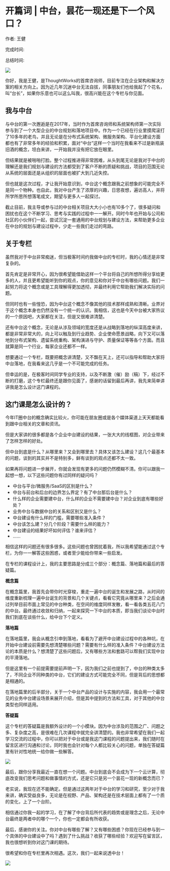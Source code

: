 # 开篇词 \| 中台，昙花一现还是下一个风口？

作者: 王健

完成时间:

总结时间:

![](<https://static001.geekbang.org/resource/image/b1/c7/b1314c7582d4f3bcfcad47755dc06ec7.jpg>)

<audio><source src="https://static001.geekbang.org/resource/audio/31/5a/31d206e6ef4904dab834c21790e7745a.mp3" type="audio/mpeg"></audio>

你好，我是王健，是ThoughtWorks的首席咨询师，目前专注在企业架构和解决方案的相关方向上。因为近几年沉迷中台无法自拔，同事朋友们也给我起了个花名，叫“台长”，如果你乐意也可以这么叫我，很高兴能在这个专栏与你见面。

## 我与中台

与中台的第一次邂逅是在2017年，当时作为首席咨询师和系统架构师第一次实际参与到了一个大型企业的中台规划和落地项目中。作为一个已经在行业里摸爬滚打了10多年的老鸟，并且无论是在分布式系统架构、微服务架构、平台化建设方面都也有了非常多年的经验和积累，面对“中台”这样一个当时在我看来不过是新瓶装旧酒的概念，坦白来讲，一开始我并没有把它放在眼里。

但结果就是被啪啪打脸。整个过程推进得非常困难，从头到尾无论是我对于中台的理解还是我们规划与建设的方法都受到了客户不断的质疑和挑战，项目的范围无论从系统的层面还是从组织的层面也被扩大到几近失控。

但也就是这次过程，才让我开始意识到，中台这个概念跟我之前想象的可能完全不是同一个物种。也自此，我对中台产生了浓厚的兴趣，日思夜想，遍访高人，并将所学所思所想落笔成文，期望与更多人一起探讨。

截止目前，我主导或参与过的中台相关项目大大小小也有10多个了，很多疑问和困扰也在这个不断学习、思考与实践的过程中一一解开。同时今年也开始与公司和社区的小伙伴们一起，尝试沉淀一套通用的中台规划与建设方法，来帮助更多企业在中台的规划与建设过程中，少走一些我们走过的弯路。

<!-- [[[read_end]]] -->

## 关于专栏

虽然我对于中台非常痴迷，但当极客时间约我做中台的专栏时，我的心情还是非常复杂的。

首先肯定是非常开心，因为很希望能借助这样一个平台将自己的所想所得分享给更多的人，并且更希望能听到你的观点，你的意见和你对于中台有哪些问题。我们一起努力将这个概念或是工具理解得更加透彻，并最终利用它帮助我们解决实际的问题。

但同时也有一些惶恐，因为中台这个概念不像其他的技术那样成熟和清晰。业界对于这个概念本身也仍然没有一个统一的认识。我相信，这也是今天中台被大家热议的一个原因吧，大家都在关注，但是又很难讲清楚。

还有中台这个概念，无论是从涉及领域的宽度还是从战略到落地的纵深高度来讲，都是非常非常大的，向上可以触及到行业趋势、企业使命愿景战略，向下又可以落地到分布式架构、遗留系统重构、架构演进与守护、质量保证等等各个方面。而且就算是同一个行业，每家企业还都不一样。

想要通过一个专栏，既要把概念讲清楚，又不飘在天上，还可以指导和帮助大家将中台落地，在我看来这几乎是一个不可能完成的任务。

但幸运的是，在极客时间同学专业的支持，以及不断激（催）励（稿）下，经过不断的打磨，这个专栏最终还是跟你见面了，感谢的话留到最后再讲，我先来简单讲讲我是怎么设计这门课程的。

## 这门课是怎么设计的？

今年IT圈中台的概念确实比较火，你可能在朋友圈或是各个媒体渠道上天天都能看到跟中台相关的文章和资讯。

但是大家讲的很多都是各个企业中台建设的结果，一张大大的线框图，对企业带来了怎样怎样的好处。

但中台到底是什么？从哪里来？又会到哪里去？具体又该怎么建设？这几个最基本的问题，谈到的其实并不是特别多，鲜有谈到的观点还都不太一致。

如果再将问题进一步展开，你就会发现有更多的问题仍然模糊不清。你可以跟我一起想一想，以下这些问题你有过同样的疑问吗？

- 中台与平台/微服务/SaaS的区别是什么？
- 中台与前台和后台的边界怎么界定？有了中台那后台是什么？
- 什么样的企业需要建中台，什么样的企业不需要建中台？对企业到底有哪些好处？
- 业务中台与数据中台的关系和区别又是什么？
- 中台建设有什么样的门槛，需要哪些准入条件？
- 中台该怎么建？分几个阶段？需要什么样的能力？
- 中台建设的结果好坏如何评估？谁来评估？
- ……

<!-- -->

相信这样的问题还有很多很多。这些问题也曾困扰着我，所以我希望能通过这个专栏，为你一一解答这些困惑，或者至少能给你带来一些启发。

在专栏的课程设计上，我的主要思路是分成三个部分：概念篇、落地篇和最后的答疑篇。

**概念篇**

在概念篇里，我首先会带你时光穿梭，重走一遍中台的诞生和发展之路，从时间的维度重新梳理一遍中台诞生的背景和几个关键点，看看它究竟从哪里来？之后会通过列举目前市面上常见的中台种类，在空间的维度同样发散，看一看各类五花八门的中台。最终通过收敛和归纳，一起来探究一下中台的本质，即当我们谈论中台时我们到底在谈些什么，给中台下个定义。

**落地篇**

在落地篇里，我会从概念引申到落地，看看为了避开中台建设过程中的各种坑，在开始中台建设前需要先想清楚哪些问题？需要有什么样的准入条件？中台建设方法论的本质是什么？想清楚了这些问题后，又有哪些方法和套路可以帮我们实现中台的平滑落地。

但是这里有一个前提需要提前声明一下，因为我们之前也提到了，中台的种类太多了，不同企业不同种类的中台，它们的建设方式可能完全不同，但是背后的思想都是相通的。

在落地篇里的后半部分，关于一个中台产品的设计与实施的内容，我会用一个最常见的业务中台建设场景来展开介绍，但是其中提到的方法和工具，对于其他的中台类型也同样适用。

**答疑篇**

这个专栏的答疑篇是我额外设计的一个小模块。因为中台涉及的范围之广、问题之多、复杂度之高，是很难在几次课程中就完全讲清楚的。我也非常希望在我们一起学习交流的过程中，你可以把对于中台或是我这门课程的问题提出来，我们随时在留言区进行沟通和讨论，同时我也会针对每个人都比较关心的问题，单独在答疑篇里有针对性地统一给你做一些解答。

![](<https://static001.geekbang.org/resource/image/e8/65/e897fd79ca49fe66dcb0a5f35cd00565.jpg?wh=750*1254>)

最后，跟你分享我最近一直在想一个问题。中台到底会不会成为下一个云计算，彻底改变我们思考问题和做事情的方式，还是它只是另一个昙花一现的新概念而已？

老实说，我现在还不能确定。但是通过这两年对于中台的学习和研究，至少对于我来讲，确实受益良多，无论是在视野、产品、架构还是在技术层面上都有了一个质的变化，上了一个台阶。

相信通过你我一起的学习，在了解了中台背后所代表的趋势或是理念之后，无论中台最终是两者中的哪个一个，你也一定都会有所收获。

最后，感谢你的关注。你对中台有哪些了解？又有哪些困惑？你现在已经参与到一个具体的中台建设中了吗？遇到了什么挑战？收获了哪些经验？欢迎写在留言区，我也很想听到你对这门课的期待。

很希望和你在专栏里再次相遇。这次，我们一起来说透中台！

![](<https://static001.geekbang.org/resource/image/1b/f6/1b3b9a2c9647d42b635b50b030a5d0f6.jpg?wh=1110*659>)

